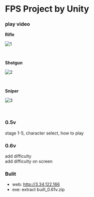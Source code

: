 # FPS Project by Unity

### play video

**Rifle**

![1](README.assets/1.gif)

&nbsp;

**Shotgun**

![2](README.assets/2.gif)

&nbsp;



**Sniper**

![3](README.assets/3.gif)

&nbsp;



### 0.5v 

stage 1-5, character select, how to play  



### 0.6v

add difficulty   
add difficulty on screen  





### Bulit

- web: http://3.34.122.166
- exe: extract built_0.61v.zip


